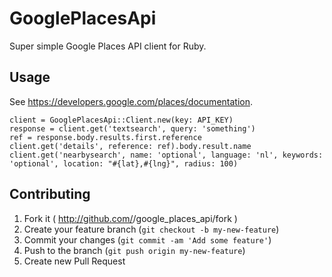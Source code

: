 # GooglePlacesApi

Super simple Google Places API client for Ruby.

## Usage

See https://developers.google.com/places/documentation.

    client = GooglePlacesApi::Client.new(key: API_KEY)
    response = client.get('textsearch', query: 'something')
    ref = response.body.results.first.reference
    client.get('details', reference: ref).body.result.name
    client.get('nearbysearch', name: 'optional', language: 'nl', keywords: 'optional', location: "#{lat},#{lng}", radius: 100)

## Contributing

1. Fork it ( http://github.com/<my-github-username>/google_places_api/fork )
2. Create your feature branch (`git checkout -b my-new-feature`)
3. Commit your changes (`git commit -am 'Add some feature'`)
4. Push to the branch (`git push origin my-new-feature`)
5. Create new Pull Request
